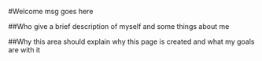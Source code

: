#Welcome msg goes here

##Who
give a brief description of myself and some things about me


##Why
this area should explain why this page is created and what my goals are with it
